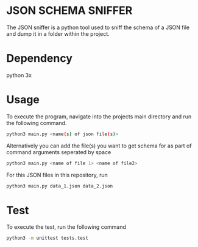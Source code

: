 

# JSON SCHEMA SNIFFER

The JSON sniffer is a python tool used to sniff the schema of a JSON file and dump it in a folder within the project.

# Dependency
python 3x

# Usage
To execute the program, navigate into the projects main directory and run the following command.

```bash
python3 main.py <name(s) of json file(s)>
```

Alternatively you can add the file(s) you want to get schema for as part of command arguments seperated by space

```bash
python3 main.py <name of file 1> <name of file2>
```

For this JSON files in this repository, run

```bash
python3 main.py data_1.json data_2.json
```

# Test

To execute the test, run the following command

```bash
python3 -m unittest tests.test
```
